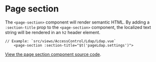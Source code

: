 # Page section

The `<page-section>` component will render semantic HTML. By adding a
`:section-title` prop to the `<page-section>` component, the localized text
string will be rendered in an `h2` header element.

``` vue
// Example: `src/views/AccessControl/Ldap/Ldap.vue`
    <page-section :section-title="$t('pageLdap.settings')">
```

[View the page section component source
code](https://github.com/openbmc/webui-vue/blob/master/src/components/Global/PageSection.vue).